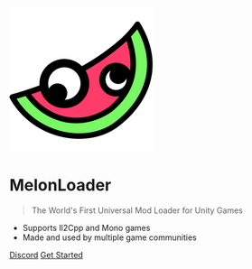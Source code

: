 <!-- _coverpage.md -->

<!-- ![logo](_media/icon.webp) -->
<img src="_media/logo.svg" alt="logo" width="256" height="256"/>

# MelonLoader

> The World's First Universal Mod Loader for Unity Games

- Supports Il2Cpp and Mono games
- Made and used by multiple game communities

[Discord](https://discord.gg/2Wn3N2P)
[Get Started](#requirements)
